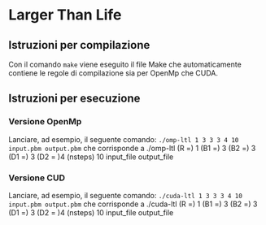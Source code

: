 # Larger Than Life

## Istruzioni per compilazione

Con il comando `make` viene eseguito il file Make che automaticamente contiene
le regole di compilazione sia per OpenMp che CUDA.

## Istruzioni per esecuzione 

### Versione OpenMp
Lanciare, ad esempio, il seguente comando: `./omp-ltl 1 3 3 3 4 10 input.pbm output.pbm`
che corrisponde a ./omp-ltl (R =) 1 (B1 =) 3 (B2 =) 3 (D1 =) 3 (D2 = )4 (nsteps) 10 input_file output_file

### Versione CUD
Lanciare, ad esempio, il seguente comando: `./cuda-ltl 1 3 3 3 4 10 input.pbm output.pbm`
che corrisponde a ./cuda-ltl (R =) 1 (B1 =) 3 (B2 =) 3 (D1 =) 3 (D2 = )4 (nsteps) 10 input_file output_file
